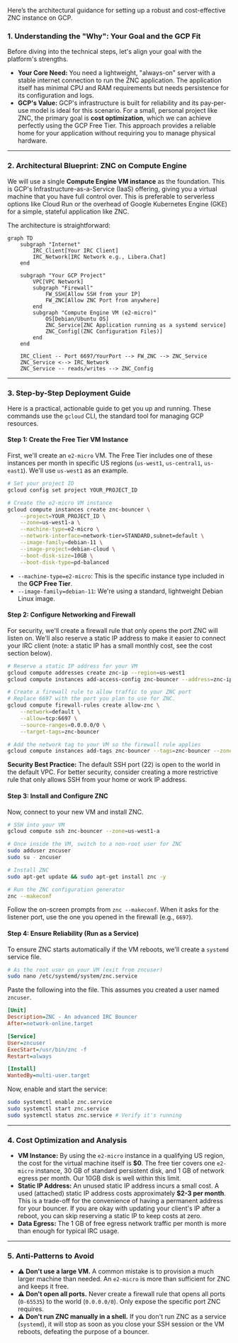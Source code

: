Here’s the architectural guidance for setting up a robust and cost-effective ZNC instance on GCP.

### 1. Understanding the "Why": Your Goal and the GCP Fit

Before diving into the technical steps, let's align your goal with the platform's strengths.

* **Your Core Need:** You need a lightweight, "always-on" server with a stable internet connection to run the ZNC application. The application itself has minimal CPU and RAM requirements but needs persistence for its configuration and logs.
* **GCP's Value:** GCP's infrastructure is built for reliability and its pay-per-use model is ideal for this scenario. For a small, personal project like ZNC, the primary goal is **cost optimization**, which we can achieve perfectly using the GCP Free Tier. This approach provides a reliable home for your application without requiring you to manage physical hardware.

---

### 2. Architectural Blueprint: ZNC on Compute Engine

We will use a single **Compute Engine VM instance** as the foundation. This is GCP's Infrastructure-as-a-Service (IaaS) offering, giving you a virtual machine that you have full control over. This is preferable to serverless options like Cloud Run or the overhead of Google Kubernetes Engine (GKE) for a simple, stateful application like ZNC.

The architecture is straightforward:

```mermaid
graph TD
    subgraph "Internet"
        IRC_Client[Your IRC Client]
        IRC_Network[IRC Network e.g., Libera.Chat]
    end

    subgraph "Your GCP Project"
        VPC[VPC Network]
        subgraph "Firewall"
            FW_SSH[Allow SSH from your IP]
            FW_ZNC[Allow ZNC Port from anywhere]
        end
        subgraph "Compute Engine VM (e2-micro)"
            OS[Debian/Ubuntu OS]
            ZNC_Service[ZNC Application running as a systemd service]
            ZNC_Config[(ZNC Configuration Files)]
        end
    end

    IRC_Client -- Port 6697/YourPort --> FW_ZNC --> ZNC_Service
    ZNC_Service <--> IRC_Network
    ZNC_Service -- reads/writes --> ZNC_Config
```

---

### 3. Step-by-Step Deployment Guide

Here is a practical, actionable guide to get you up and running. These commands use the `gcloud` CLI, the standard tool for managing GCP resources.

#### **Step 1: Create the Free Tier VM Instance**

First, we'll create an `e2-micro` VM. The Free Tier includes one of these instances per month in specific US regions (`us-west1`, `us-central1`, `us-east1`). We'll use `us-west1` as an example.

```bash
# Set your project ID
gcloud config set project YOUR_PROJECT_ID

# Create the e2-micro VM instance
gcloud compute instances create znc-bouncer \
    --project=YOUR_PROJECT_ID \
    --zone=us-west1-a \
    --machine-type=e2-micro \
    --network-interface=network-tier=STANDARD,subnet=default \
    --image-family=debian-11 \
    --image-project=debian-cloud \
    --boot-disk-size=10GB \
    --boot-disk-type=pd-balanced
```
* `--machine-type=e2-micro`: This is the specific instance type included in the **GCP Free Tier**.
* `--image-family=debian-11`: We're using a standard, lightweight Debian Linux image.

#### **Step 2: Configure Networking and Firewall**

For security, we'll create a firewall rule that only opens the port ZNC will listen on. We'll also reserve a static IP address to make it easier to connect your IRC client (note: a static IP has a small monthly cost, see the cost section below).

```bash
# Reserve a static IP address for your VM
gcloud compute addresses create znc-ip --region=us-west1
gcloud compute instances add-access-config znc-bouncer --address=znc-ip --zone=us-west1-a

# Create a firewall rule to allow traffic to your ZNC port
# Replace 6697 with the port you plan to use for ZNC.
gcloud compute firewall-rules create allow-znc \
    --network=default \
    --allow=tcp:6697 \
    --source-ranges=0.0.0.0/0 \
    --target-tags=znc-bouncer

# Add the network tag to your VM so the firewall rule applies
gcloud compute instances add-tags znc-bouncer --tags=znc-bouncer --zone=us-west1-a
```

**Security Best Practice:** The default SSH port (22) is open to the world in the default VPC. For better security, consider creating a more restrictive rule that only allows SSH from your home or work IP address.

#### **Step 3: Install and Configure ZNC**

Now, connect to your new VM and install ZNC.

```bash
# SSH into your VM
gcloud compute ssh znc-bouncer --zone=us-west1-a

# Once inside the VM, switch to a non-root user for ZNC
sudo adduser zncuser
sudo su - zncuser

# Install ZNC
sudo apt-get update && sudo apt-get install znc -y

# Run the ZNC configuration generator
znc --makeconf
```
Follow the on-screen prompts from `znc --makeconf`. When it asks for the listener port, use the one you opened in the firewall (e.g., `6697`).

#### **Step 4: Ensure Reliability (Run as a Service)**

To ensure ZNC starts automatically if the VM reboots, we'll create a `systemd` service file.

```bash
# As the root user on your VM (exit from zncuser)
sudo nano /etc/systemd/system/znc.service
```

Paste the following into the file. This assumes you created a user named `zncuser`.

```ini
[Unit]
Description=ZNC - An advanced IRC Bouncer
After=network-online.target

[Service]
User=zncuser
ExecStart=/usr/bin/znc -f
Restart=always

[Install]
WantedBy=multi-user.target
```

Now, enable and start the service:
```bash
sudo systemctl enable znc.service
sudo systemctl start znc.service
sudo systemctl status znc.service # Verify it's running
```

---

### 4. Cost Optimization and Analysis

* **VM Instance:** By using the `e2-micro` instance in a qualifying US region, the cost for the virtual machine itself is **$0**. The free tier covers one `e2-micro` instance, 30 GB of standard persistent disk, and 1 GB of network egress per month. Our 10GB disk is well within this limit.
* **Static IP Address:** An unused static IP address incurs a small cost. A used (attached) static IP address costs approximately **$2-3 per month**. This is a trade-off for the convenience of having a permanent address for your bouncer. If you are okay with updating your client's IP after a reboot, you can skip reserving a static IP to keep costs at zero.
* **Data Egress:** The 1 GB of free egress network traffic per month is more than enough for typical IRC usage.

---

### 5. Anti-Patterns to Avoid

* **⚠️ Don't use a large VM.** A common mistake is to provision a much larger machine than needed. An `e2-micro` is more than sufficient for ZNC and keeps it free.
* **⚠️ Don't open all ports.** Never create a firewall rule that opens all ports (`0-65535`) to the world (`0.0.0.0/0`). Only expose the specific port ZNC requires.
* **⚠️ Don't run ZNC manually in a shell.** If you don't run ZNC as a service (`systemd`), it will stop as soon as you close your SSH session or the VM reboots, defeating the purpose of a bouncer.